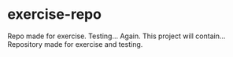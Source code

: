 # exercise-repo
Repo made for exercise.
Testing...
Again.
This project will contain...
Repository made for exercise and testing.
